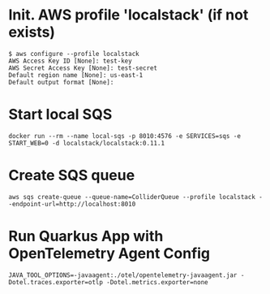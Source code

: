 # Init. AWS profile 'localstack' (if not exists)
```
$ aws configure --profile localstack
AWS Access Key ID [None]: test-key
AWS Secret Access Key [None]: test-secret
Default region name [None]: us-east-1
Default output format [None]:
```

# Start local SQS
```
docker run --rm --name local-sqs -p 8010:4576 -e SERVICES=sqs -e START_WEB=0 -d localstack/localstack:0.11.1
```

# Create SQS queue
```
aws sqs create-queue --queue-name=ColliderQueue --profile localstack --endpoint-url=http://localhost:8010
```

# Run Quarkus App with OpenTelemetry Agent Config
 ```
JAVA_TOOL_OPTIONS=-javaagent:./otel/opentelemetry-javaagent.jar -Dotel.traces.exporter=otlp -Dotel.metrics.exporter=none
```